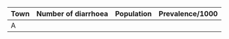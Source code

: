 | Town | Number of diarrhoea | Population | Prevalence/1000 |
|------|---------------------|------------|-----------------|
| A     